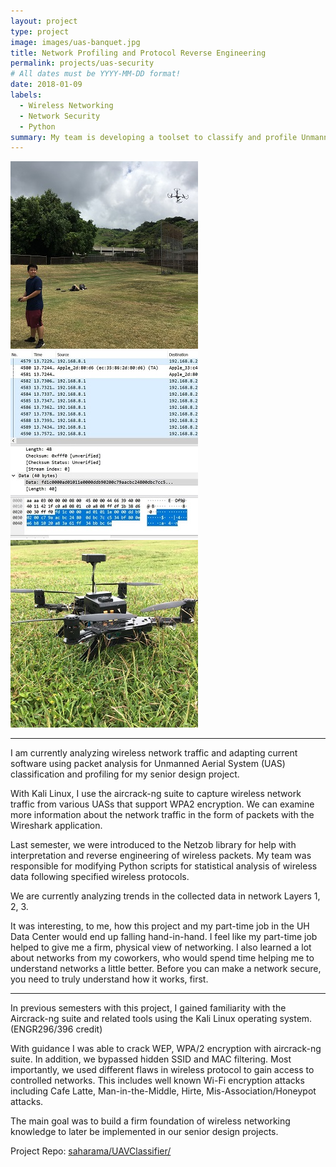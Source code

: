 ```yaml
---
layout: project
type: project
image: images/uas-banquet.jpg
title: Network Profiling and Protocol Reverse Engineering
permalink: projects/uas-security
# All dates must be YYYY-MM-DD format!
date: 2018-01-09
labels:
  - Wireless Networking
  - Network Security
  - Python
summary: My team is developing a toolset to classify and profile Unmanned Aerial Systems (UASs) based on their unique wireless communication methods.
---
```


<div class="ui small rounded images">
  <img class="ui image" src="../images/uas-david.JPG">
  <img class="ui image" src="../images/uas-wireshark.JPG">
  <img class="ui image" src="../images/uas-main.JPG">
</div>

<hr>

I am currently analyzing wireless network traffic and adapting current software using packet analysis for Unmanned Aerial System (UAS) classification and profiling for my senior design project.

With Kali Linux, I use the aircrack-ng suite to capture wireless network traffic from various UASs that support WPA2 encryption. We can examine more information about the network traffic in the form of packets with the Wireshark application.

Last semester, we were introduced to the Netzob library for help with interpretation and reverse engineering of wireless packets. My team was responsible for modifying Python scripts for statistical analysis of wireless data following specified wireless protocols.

We are currently analyzing trends in the collected data in network Layers 1, 2, 3. 

It was interesting, to me, how this project and my part-time job in the UH Data Center would end up falling hand-in-hand. I feel like my part-time job helped to give me a firm, physical view of networking. I also learned a lot about networks from my coworkers, who would spend time helping me to understand networks a little better. Before you can make a network secure, you need to truly understand how it works, first.

<hr>

In previous semesters with this project, I gained familiarity with the Aircrack-ng suite and related tools using the Kali Linux operating system. (ENGR296/396 credit)

With guidance I was able to crack WEP, WPA/2 encryption with aircrack-ng suite. In addition, we bypassed hidden SSID and MAC filtering.
Most importantly, we used different flaws in wireless protocol to gain access to controlled networks. This includes well known Wi-Fi encryption attacks including Cafe Latte, Man-in-the-Middle, Hirte, Mis-Association/Honeypot attacks.

The main goal was to build a firm foundation of wireless networking knowledge to later be implemented in our senior design projects.


Project Repo: <a href="https://github.com/saharama/UAVClassifier"><i class="large github icon "></i>saharama/UAVClassifier/</a>

